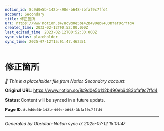 ```yaml
---
notion_id: 8c9d0e5b-142b-490e-b648-3bfaf9c7ffd4
account: Secondary
title: 修正箇所
url: https://www.notion.so/8c9d0e5b142b490eb6483bfaf9c7ffd4
created_time: 2023-02-12T00:52:00.000Z
last_edited_time: 2023-02-12T00:52:00.000Z
sync_status: placeholder
sync_time: 2025-07-12T15:01:47.462351
---
```


# 修正箇所

*🔄 This is a placeholder file from Notion Secondary account.*

**Original URL**: https://www.notion.so/8c9d0e5b142b490eb6483bfaf9c7ffd4

**Status**: Content will be synced in a future update.

**Page ID**: `8c9d0e5b-142b-490e-b648-3bfaf9c7ffd4`

---

*Generated by Obsidian-Notion sync at 2025-07-12 15:01:47*
